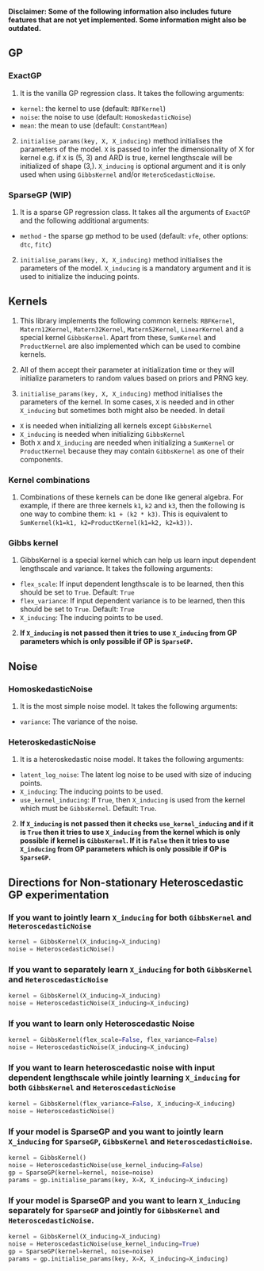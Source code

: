 **Disclaimer: Some of the following information also includes future features that are not yet implemented. Some information might also be outdated.**

## GP

### ExactGP
1. It is the vanilla GP regression class. It takes the following arguments:
- `kernel`: the kernel to use (default: `RBFKernel`)
- `noise`: the noise to use (default: `HomoskedasticNoise`)
- `mean`: the mean to use (default: `ConstantMean`)

2. `initialise_params(key, X, X_inducing)` method initialises the parameters of the model. `X` is passed to infer the dimensionality of X for kernel e.g. if `X` is (5, 3) and ARD is true, kernel lengthscale will be initialized of shape (3,). `X_inducing` is optional argument and it is only used when using `GibbsKernel` and/or `HeteroScedasticNoise`.

### SparseGP (WIP)
1. It is a sparse GP regression class. It takes all the arguments of `ExactGP` and the following additional arguments:
- `method` - the sparse gp method to be used (default: `vfe`, other options: `dtc`, `fitc`)

2. `initialise_params(key, X, X_inducing)` method initialises the parameters of the model. `X_inducing` is a mandatory argument and it is used to initialize the inducing points.

## Kernels

1. This library implements the following common kernels: `RBFKernel`, `Matern12Kernel`, `Matern32Kernel`, `Matern52Kernel`, `LinearKernel` and a special kernel `GibbsKernel`. Apart from these, `SumKernel` and `ProductKernel` are also implemented which can be used to combine kernels.

2. All of them accept their parameter at initialization time or they will initialize parameters to random values based on priors and PRNG key.

3. `initialise_params(key, X, X_inducing)` method initialises the parameters of the kernel. In some cases, `X` is needed and in other `X_inducing` but sometimes both might also be needed. In detail
- `X` is needed when initializing all kernels except `GibbsKernel`
- `X_inducing` is needed when initializing `GibbsKernel`
- Both `X` and `X_inducing` are needed when initializing a `SumKernel` or `ProductKernel` because they may contain `GibbsKernel` as one of their components.

### Kernel combinations

1. Combinations of these kernels can be done like general algebra. For example, if there are three kernels `k1`, `k2` and `k3`, then the following is one way to combine them: `k1 + (k2 * k3)`. This is equivalent to `SumKernel(k1=k1, k2=ProductKernel(k1=k2, k2=k3))`.

### Gibbs kernel

1. GibbsKernel is a special kernel which can help us learn input dependent lengthscale and variance. It takes the following arguments:
- `flex_scale`: If input dependent lengthscale is to be learned, then this should be set to `True`. Default: `True`
- `flex_variance`: If input dependent variance is to be learned, then this should be set to `True`. Default: `True`
- `X_inducing`: The inducing points to be used.

2. **If `X_inducing` is not passed then it tries to use `X_inducing` from GP parameters which is only possible if GP is `SparseGP`.**

## Noise

### HomoskedasticNoise

1. It is the most simple noise model. It takes the following arguments:
- `variance`: The variance of the noise.

### HeteroskedasticNoise

1. It is a heteroskedastic noise model. It takes the following arguments:

- `latent_log_noise`: The latent log noise to be used with size of inducing points.
- `X_inducing`: The inducing points to be used.
- `use_kernel_inducing`: If `True`, then `X_inducing` is used from the kernel which must be `GibbsKernel`. Default: `True`.

2. **If `X_inducing` is not passed then it checks `use_kernel_inducing` and if it is `True` then it tries to use `X_inducing` from the kernel which is only possible if kernel is `GibbsKernel`. If it is `False` then it tries to use `X_inducing` from GP parameters which is only possible if GP is `SparseGP`.**


## Directions for Non-stationary Heteroscedastic GP experimentation

### If you want to jointly learn `X_inducing` for both `GibbsKernel` and `HeteroscedasticNoise`
```python
kernel = GibbsKernel(X_inducing=X_inducing)
noise = HeteroscedasticNoise()
```

### If you want to separately learn `X_inducing` for both `GibbsKernel` and `HeteroscedasticNoise`
```python
kernel = GibbsKernel(X_inducing=X_inducing)
noise = HeteroscedasticNoise(X_inducing=X_inducing)
```

### If you want to learn only Heteroscedastic Noise
```python
kernel = GibbsKernel(flex_scale=False, flex_variance=False)
noise = HeteroscedasticNoise(X_inducing=X_inducing)
```

### If you want to learn heteroscedastic noise with input dependent lengthscale while jointly learning `X_inducing` for both `GibbsKernel` and `HeteroscedasticNoise`
```python
kernel = GibbsKernel(flex_variance=False, X_inducing=X_inducing)
noise = HeteroscedasticNoise()
```

### If your model is SparseGP and you want to jointly learn `X_inducing` for `SparseGP`, `GibbsKernel` and `HeteroscedasticNoise`.
```python
kernel = GibbsKernel()
noise = HeteroscedasticNoise(use_kernel_inducing=False)
gp = SparseGP(kernel=kernel, noise=noise)
params = gp.initialise_params(key, X=X, X_inducing=X_inducing)
```

### If your model is SparseGP and you want to learn `X_inducing` separately for `SparseGP` and jointly for `GibbsKernel` and `HeteroscedasticNoise`.
```python
kernel = GibbsKernel(X_inducing=X_inducing)
noise = HeteroscedasticNoise(use_kernel_inducing=True)
gp = SparseGP(kernel=kernel, noise=noise)
params = gp.initialise_params(key, X=X, X_inducing=X_inducing)
```